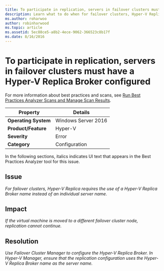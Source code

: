 ```yaml
---
title: To participate in replication, servers in failover clusters must have a Hyper-V Replica Broker configured
description: Learn what to do when for failover clusters, Hyper-V Replica requires the use of a Hyper-V Replica Broker name instead of an individual server name.
ms.author: roharwoo
author: robinharwood
ms.topic: article
ms.assetid: 5ec88ce5-a8b2-4ece-9062-366523c8b17f
ms.date: 8/16/2016
---
```

# To participate in replication, servers in failover clusters must have a Hyper-V Replica Broker configured

>

For more information about best practices and scans, see [Run Best Practices Analyzer Scans and Manage Scan Results](/previous-versions/windows/it-pro/windows-server-2012-R2-and-2012/hh831400(v=ws.11)).

|Property|Details|
|-|-|
|**Operating System**|Windows Server 2016|
|**Product/Feature**|Hyper-V|
|**Severity**|Error|
|**Category**|Configuration|

In the following sections, italics indicates UI text that appears in the Best Practices Analyzer tool for this issue.

## Issue
*For failover clusters, Hyper-V Replica requires the use of a Hyper-V Replica Broker name instead of an individual server name.*

## Impact
*If the virtual machine is moved to a different failover cluster node, replication cannot continue.*

## Resolution
*Use Failover Cluster Manager to configure the Hyper-V Replica Broker. In Hyper-V Manager, ensure that the replication configuration uses the Hyper-V Replica Broker name as the server name.*
